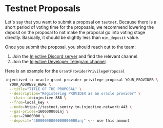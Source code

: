 # Testnet Proposals

Let's say that you want to submit a proposal on `testnet`. Because there is a short period of voting time for the proposals, we recommend lowering the deposit on the proposal to not make the proposal go into voting stage directly. Basically, it should be slightly less than `min_deposit` value.&#x20;

Once you submit the proposal, you should reach out to the team:

1. Join the [Injective Discord server](https://discord.gg/injective) and find the relevant channel.
2. Join the [Injective Developer Telegram channel](https://t.me/+8Y\_0HOFLhnRlZDU9).

Here is an example for the `GrantProviderPrivilegeProposal`

```bash
injectived tx oracle grant-provider-privilege-proposal YOUR_PROVIDER \
  YOUR_ADDRESS_HERE \
  --title="TITLE OF THE PROPOSAL" \
  --description="Registering PROVIDER as an oracle provider" \
  --chain-id=injective-888 \
  --from=local_key \
  --node=https://testnet.sentry.tm.injective.network:443 \
  --gas-prices=160000000inj \
  --gas=20000000 \
  --deposit="40000000000000000000inj" <-- use this amount
```
